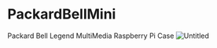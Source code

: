 # PackardBellMini
Packard Bell Legend MultiMedia Raspberry Pi Case
![Untitled](https://user-images.githubusercontent.com/34405495/205400024-95b3ea4c-c254-41e0-b42c-56cd1f6c7dcc.gif)
